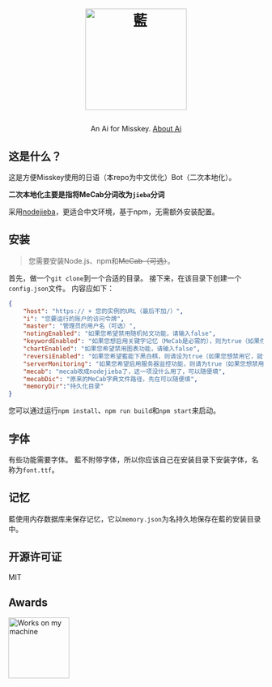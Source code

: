 <h1><p align="center"><img src="./ai.svg" alt="藍" height="200"></p></h1>
<p align="center">An Ai for Misskey. <a href="使用教程.md">About Ai</a></p>

## 这是什么？
这是方便Misskey使用的日语（本repo为中文优化）Bot（二次本地化）。

**二次本地化主要是指将MeCab分词改为`jieba`分词**

采用[nodejieba](https://github.com/yanyiwu/nodejieba)，更适合中文环境，基于npm，无需额外安装配置。

## 安装
> 您需要安装Node.js、npm和~~MeCab（可选）~~。

首先，做一个`git clone`到一个合适的目录。
接下来，在该目录下创建一个`config.json`文件。 内容应如下：
``` json
{
	"host": "https:// + 您的实例的URL（最后不加/）",
	"i": "您要运行的账户的访问令牌",
	"master": "管理员的用户名（可选）",
	"notingEnabled": "如果您希望禁用随机帖文功能，请输入false",
	"keywordEnabled": "如果您想启用关键字记忆（MeCab是必需的），则为true（如果你想禁用它，则为false）",
	"chartEnabled": "如果您希望禁用图表功能，请输入false",
	"reversiEnabled": "如果您希望藍能下黑白棋，则请设为true（如果您想禁用它，就请设为false）",
	"serverMonitoring": "如果您希望启用服务器监控功能，则请为true（如果您想禁用它，就请设为false）",
	"mecab": "mecab改成nodejieba了，这一项没什么用了，可以随便填",
	"mecabDic": "原来的MeCab字典文件路径，先在可以随便填",
	"memoryDir":"持久化目录"
}
```
您可以通过运行`npm install`、`npm run build`和`npm start`来启动。

## 字体
有些功能需要字体。 藍不附带字体，所以你应该自己在安装目录下安装字体，名称为`font.ttf`。

## 记忆
藍使用内存数据库来保存记忆，它以`memory.json`为名持久地保存在藍的安装目录中。

## 开源许可证
MIT

## Awards
<img src="./WorksOnMyMachine.png" alt="Works on my machine" height="120">
